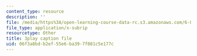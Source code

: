```yaml
---
content_type: resource
description: ''
file: /media/https%3A/open-learning-course-data-rc.s3.amazonaws.com/6-890-algorithmic-lower-bounds-fun-with-hardness-proofs-fall-2014/06f3a8bdb2ef55e6ba397f081c5e177c_tkU8_LJGCvE.vtt
file_type: application/x-subrip
resourcetype: Other
title: 3play caption file
uid: 06f3a8bd-b2ef-55e6-ba39-7f081c5e177c
---
```

